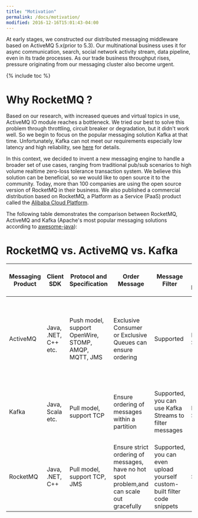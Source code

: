 ```yaml
---
title: "Motivation"
permalink: /docs/motivation/
modified: 2016-12-16T15:01:43-04:00
---
```


At early stages, we constructed our distributed messaging middleware based on ActiveMQ 5.x(prior to 5.3). Our multinational business uses it for async communication, search, social network activity stream, data pipeline, even in its trade processes. As our trade business throughput rises, pressure originating from our messaging cluster also become urgent.

{% include toc %}

# Why RocketMQ ?

Based on our research, with increased queues and virtual topics in use, ActiveMQ IO module reaches a bottleneck. We tried our best to solve this problem through throttling, circuit breaker or degradation, but it didn't work well. So we begin to focus on the popular messaging solution Kafka at that time. Unfortunately, Kafka can not meet our requirements especially low latency and high reliability, see [here](/rocketmq/how-to-support-more-queues-in-rocketmq/) for details.

In this context, we decided to invent a new messaging engine to handle a broader set of use cases, ranging from traditional pub/sub scenarios to high volume realtime zero-loss tolerance transaction system. We believe this solution can be beneficial, so we would like to open source it to the community. Today, more than 100 companies are using the open source version of RocketMQ in their business. We also published a commercial distribution based on RocketMQ, a Platform as a Service (PaaS) product called the
[Alibaba Cloud Platform](https://intl.aliyun.com/).


The following table demonstrates the comparison between RocketMQ, ActiveMQ and Kafka (Apache's most popular messaging solutions according to [awesome-java](https://github.com/akullpp/awesome-java)):

# RocketMQ vs. ActiveMQ vs. Kafka


| Messaging Product|Client SDK| Protocol and Specification | Order Message  |Message Filter|Server Triggered Redelivery|Persistent Message|Retroactive Consumers|Message Priority|High Availability and Failover|Message Track|Configuration|Management and Operation Tools|
| -------|--------|--------|-----|-----|-----|-----|-----|-----|-----|-----|-----|-----|
| ActiveMQ|Java, .NET, C++ etc. |Push model, support OpenWire, STOMP, AMQP, MQTT, JMS|Exclusive Consumer or Exclusive Queues can ensure ordering|Supported|Not Supported|Supports very fast persistence using JDBC along with a high performance journal，such as levelDB, kahaDB|Supported|Supported|Supported, depending on storage,if using kahadb it requires a ZooKeeper server|Not Supported|The default configuration is low level, user need to optimize the configuration parameters|Supported|
| Kafka      | Java, Scala etc.|Pull model, support TCP|Ensure ordering of messages within a partition|Supported, you can use Kafka Streams to filter messages|Not Supported|High performance file storage|Supported offset indicate|Not Supported|Supported, requires a ZooKeeper server|Not Supported|Kafka uses key-value pairs format for configuration. These values can be supplied either from a file or programmatically.|Supported, use terminal command to expose core metrics|
| RocketMQ      |Java, .NET, C++ |Pull model, support TCP, JMS|Ensure strict ordering of messages, have no hot spot problem,and can scale out gracefully|Supported, you can even upload yourself custom-built filter code snippets|Supported|High performance and low latency file storage|Supported timestamp and offset 2 indicates|Not Supported|Supported, Master-Slave model, without another kit|Supported|Work out of box,user only need to pay attention to a few configurations|Supported, rich web and terminal command to expose core metrics|